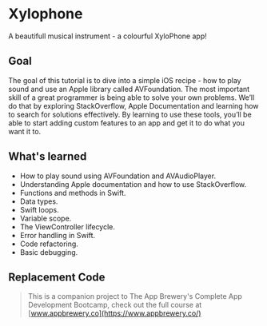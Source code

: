 # Xylophone

A  beautifull musical instrument - a colourful XyloPhone app! 

## Goal

The goal of this tutorial is to dive into a simple iOS recipe - how to play sound and use an Apple library called AVFoundation. The most important skill of a great programmer is being able to solve your own problems. We’ll do that by exploring StackOverflow, Apple Documentation and learning how to search for solutions effectively. By learning to use these tools, you’ll be able to start adding custom features to an app and get it to do what you want it to.


## What's learned

* How to play sound using AVFoundation and AVAudioPlayer.
* Understanding Apple documentation and how to use StackOverflow.
* Functions and methods in Swift. 
* Data types.
* Swift loops.
* Variable scope.
* The ViewController lifecycle.
* Error handling in Swift.
* Code refactoring.
* Basic debugging.

## Replacement Code

>This is a companion project to The App Brewery's Complete App Development Bootcamp, check out the full course at [www.appbrewery.co](https://www.appbrewery.co/)
